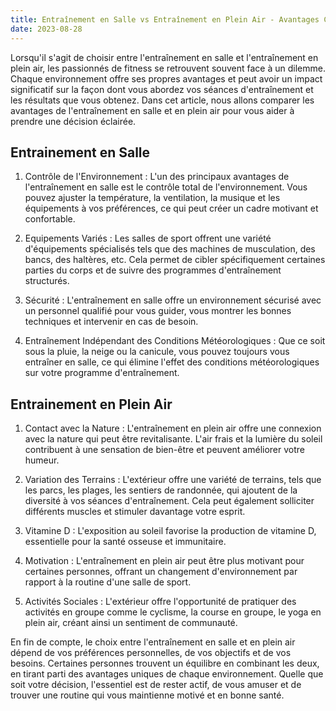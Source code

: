 ```yaml
---
title: Entraînement en Salle vs Entraînement en Plein Air - Avantages Comparés
date: 2023-08-28
---
```


Lorsqu'il s'agit de choisir entre l'entraînement en salle et l'entraînement en plein air, les passionnés de fitness se retrouvent souvent face à un dilemme. Chaque environnement offre ses propres avantages et peut avoir un impact significatif sur la façon dont vous abordez vos séances d'entraînement et les résultats que vous obtenez. Dans cet article, nous allons comparer les avantages de l'entraînement en salle et en plein air pour vous aider à prendre une décision éclairée.

## Entrainement en Salle

1. Contrôle de l'Environnement : L'un des principaux avantages de l'entraînement en salle est le contrôle total de l'environnement. Vous pouvez ajuster la température, la ventilation, la musique et les équipements à vos préférences, ce qui peut créer un cadre motivant et confortable.

2. Equipements Variés : Les salles de sport offrent une variété d'équipements spécialisés tels que des machines de musculation, des bancs, des haltères, etc. Cela permet de cibler spécifiquement certaines parties du corps et de suivre des programmes d'entraînement structurés.

3. Sécurité : L'entraînement en salle offre un environnement sécurisé avec un personnel qualifié pour vous guider, vous montrer les bonnes techniques et intervenir en cas de besoin.

4. Entraînement Indépendant des Conditions Météorologiques : Que ce soit sous la pluie, la neige ou la canicule, vous pouvez toujours vous entraîner en salle, ce qui élimine l'effet des conditions météorologiques sur votre programme d'entraînement.

## Entrainement en Plein Air

1. Contact avec la Nature : L'entraînement en plein air offre une connexion avec la nature qui peut être revitalisante. L'air frais et la lumière du soleil contribuent à une sensation de bien-être et peuvent améliorer votre humeur.

2. Variation des Terrains : L'extérieur offre une variété de terrains, tels que les parcs, les plages, les sentiers de randonnée, qui ajoutent de la diversité à vos séances d'entraînement. Cela peut également solliciter différents muscles et stimuler davantage votre esprit.

3. Vitamine D : L'exposition au soleil favorise la production de vitamine D, essentielle pour la santé osseuse et immunitaire.

4. Motivation : L'entraînement en plein air peut être plus motivant pour certaines personnes, offrant un changement d'environnement par rapport à la routine d'une salle de sport.

5. Activités Sociales : L'extérieur offre l'opportunité de pratiquer des activités en groupe comme le cyclisme, la course en groupe, le yoga en plein air, créant ainsi un sentiment de communauté.

En fin de compte, le choix entre l'entraînement en salle et en plein air dépend de vos préférences personnelles, de vos objectifs et de vos besoins. Certaines personnes trouvent un équilibre en combinant les deux, en tirant parti des avantages uniques de chaque environnement. Quelle que soit votre décision, l'essentiel est de rester actif, de vous amuser et de trouver une routine qui vous maintienne motivé et en bonne santé.
